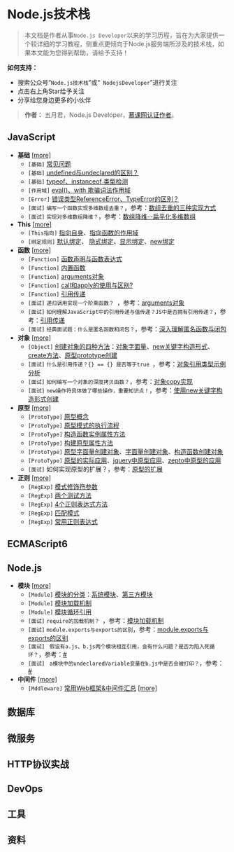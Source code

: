 # Node.js技术栈

> 本文档是作者从事```Node.js Developer```以来的学习历程，旨在为大家提供一个较详细的学习教程，侧重点更倾向于Node.js服务端所涉及的技术栈，如果本文能为您得到帮助，请给予支持！

**如何支持：**
- 搜索公众号“```Node.js技术栈```”或“``` NodejsDeveloper```”进行关注
- 点击右上角Star给予关注
- 分享给您身边更多的小伙伴

> **作者：** 五月君，Node.js Developer，[慕课网认证作者](https://www.imooc.com/u/2667395)。

## JavaScript

- **基础** [[more]](/docs/javascript/base.md)
    - ```[基础]``` [常见问题](/docs/javascript/base.md#常见问题)
    - ```[基础]``` [undefined与undeclared的区别？](/docs/javascript/base.md#undefined与undeclared的区别)
    - ```[基础]``` [typeof、instanceof 类型检测](/docs/javascript/base.md#类型检测)
    - ```[作用域]``` [eval()、with 欺骗词法作用域](/docs/javascript/base.md#欺骗词法作用域)
    - ```[Error]``` [错误类型ReferenceError、TypeError的区别？](/docs/javascript/base.md#错误)
    - ```[面试]``` ```编写一个函数实现多维数组去重？```，参考：[数组去重的三种实现方式](/docs/javascript/base.md#数组去重的三种实现方式)
    - ```[面试]``` ```实现对多维数组降维？```，参考：[数组降维--扁平化多维数组](/docs/javascript/base.md#数组降维)
- **This** [[more]](/docs/javascript/this.md)
    * ```[This指向]``` [指向自身](/docs/javascript/this.md#指向自身)、[指向函数的作用域](/docs/javascript/this.md#指向函数的作用域)
    * ```[绑定规则]``` [默认绑定](/docs/javascript/this.md#默认绑定)、 [隐式绑定](/docs/javascript/this.md#隐式绑定)、[显示绑定](/docs/javascript/this.md#显示绑定)、[new绑定](/docs/javascript/this.md#new绑定)
- **函数** [[more]](/docs/javascript/func.md)
    - ```[Function]``` [函数声明与函数表达式](/docs/javascript/func.md#函数声明与函数表达式)
    - ```[Function]``` [内置函数](/docs/javascript/func.md#内置函数)
    - ```[Function]``` [arguments对象](/docs/javascript/func.md#arguments对象)
    - ```[Function]``` [call和apply的使用与区别?](/docs/javascript/func.md#call和apply的使用与区别)
    - ```[Function]``` [引用传递](/docs/javascript/func.md#引用传递)
    - ```[面试]``` ``` 递归调用实现一个阶乘函数？  ```，参考：[arguments对象](/docs/javascript/func.md#arguments对象)
    - ```[面试]``` ```如何理解JavaScript中的引用传递与值传递？JS中是否拥有引用传递？```，参考：[引用传递](/docs/javascript/func.md#引用传递)
    - ```[面试]``` ```经典面试题：什么是匿名函数和闭包？```，参考：[深入理解匿名函数与闭包](/docs/javascript/func.md#深入理解匿名函数与闭包)
- **对象** [[more]](/docs/javascript/object.md)
    * ```[Object]``` [创建对象的四种方法](/docs/javascript/object.md#创建对象的四种方法)：[对象字面量](/docs/javascript/object.md#对象字面量创建)、[new关键字构造形式](/docs/javascript/object.md#使用new关键字构造形式创建)、[create方法](/docs/javascript/object.md#对象的create方法创建)、[原型prototype创建](/docs/javascript/object.md#原型prototype创建)
    * ```[面试]``` ``` 什么是引用传递？{} == {} 是否等于true  ```，参考：[对象引用类型示例分析](/docs/javascript/object.md#引用类型示例分析)
    * ```[面试]``` ``` 如何编写一个对象的深度拷贝函数？ ```，参考：[对象copy实现](/docs/javascript/object.md#对象copy实现)
    * ```[面试]``` ``` new操作符具体做了哪些操作，重要知识点！ ```，参考：[使用new关键字构造形式创建](/docs/javascript/object.md#使用new关键字构造形式创建)
- **原型** [[more]](/docs/javascript/prototype.md)
    * ```[ProtoType]``` [原型概念](/docs/javascript/prototype.md#原型概念)
    * ```[ProtoType]``` [原型模式的执行流程](/docs/javascript/prototype.md#原型模式的执行流程)
    * ```[ProtoType]```  [构造函数实例属性方法](/docs/javascript/prototype.md#构造函数实例属性方法)
    *  ```[ProtoType]``` [构建原型属性方法](/docs/javascript/prototype.md#构建原型属性方法)
    * ```[ProtoType]```  [原型字面量创建对象](/docs/javascript/prototype.md#原型字面量创建对象)、[字面量创建对象](/docs/javascript/prototype.md#字面量创建对象)、[构造函数创建对象](/docs/javascript/prototype.md#构造函数创建对象)
    * ```[ProtoType]```  [原型的实际应用](/docs/javascript/prototype.md#原型的实际应用)、[jquery中原型应用](/docs/javascript/prototype.md#jquery中原型应用)、[zepto中原型的应用](/docs/javascript/prototype.md#zepto中原型的应用)
    *  ```[面试]``` 如何实现原型的扩展？，参考：[原型的扩展](/docs/javascript/prototype.md#原型的扩展)
- **正则** [[more]](/docs/javascript/regexp.md)
    - ```[RegExp]```  [模式修饰符参数](/docs/javascript/regexp.md#模式修饰符参数)
    - ```[RegExp]```  [两个测试方法](/docs/javascript/regexp.md#两个测试方法)
    - ```[RegExp]```  [4个正则表达式方法](/docs/javascript/regexp.md#4个正则表达式方法)
    - ```[RegExp]```  [匹配模式](/docs/javascript/regexp.md#匹配模式)
    - ```[RegExp]```  [常用正则表达式](/docs/javascript/regexp.md#常用正则表达式)
    
## ECMAScript6

## Node.js
- **模块** [[more]](/docs/nodejs/module.md)
    - ```[Module]``` [模块的分类](/docs/nodejs/module.md#模块的分类)：[系统模块](/docs/nodejs/module.md#系统模块)、[第三方模块](/docs/nodejs/module.md#第三方模块)
    - ```[Module]``` [模块加载机制](/docs/nodejs/module.md#模块加载机制)
    - ```[Module]``` [模块循环引用](/docs/nodejs/module.md#模块循环引用)
    - ```[面试]``` ```require的加载机制？ ```，参考：[模块加载机制](/docs/nodejs/module.md#模块加载机制)
    - ```[面试]``` ```module.exports与exports的区别```，参考：[module.exports与exports的区别](/docs/nodejs/module.md#module.exports与exports的区别)
    - ```[面试]``` ``` 假设有a.js、b.js两个模块相互引用，会有什么问题？是否为陷入死循环？```，参考：[#](/docs/nodejs/module.md#问题1)
    - ```[面试]``` ``` a模块中的undeclaredVariable变量在b.js中是否会被打印？```，参考：[#](/docs/nodejs/module.md#问题2)
- **中间件** [[more]](/docs/nodejs/middleware.md)
    - ```[Mddleware]``` [常用Web框架&中间件汇总](#) [[more]](/docs/nodejs/middleware.md)

## 数据库

## 微服务

## HTTP协议实战

## DevOps

## 工具

## 资料

